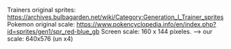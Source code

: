 Trainers original sprites:
https://archives.bulbagarden.net/wiki/Category:Generation_I_Trainer_sprites
Pokemon original scale:
https://www.pokencyclopedia.info/en/index.php?id=sprites/gen1/spr_red-blue_gb
Screen scale:
160 x 144 píxeles. --> our scale: 640x576 (un x4)


